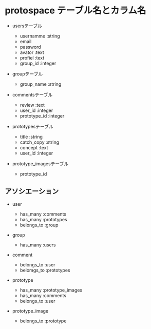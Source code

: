 # protospace テーブル名とカラム名


  * usersテーブル
    - usernamme :string
    - email
    - password
    - avator :text
    - profiel :text
    - group_id :integer

  * groupテーブル
    - group_name :string

  * commentsテーブル
    - review :text
    - user_id :integer
    - prototype_id :integer

  * prototypesテーブル
    - title  :string
    - catch_copy :string
    - concept  :text
    - user_id :integer

  * prototype_imagesテーブル
    - prototype_id


## アソシエーション
  * user
    - has_many :comments
    - has_many :prototypes
    - belongs_to :group

  * group
    - has_many :users

  * comment
    - belongs_to :user
    - belomgs_to :prototypes

  * prototype
    - has_many :prototype_images
    - has_many :comments
    - belongs_to :user

  * prototype_image
    - belongs_to :prototype